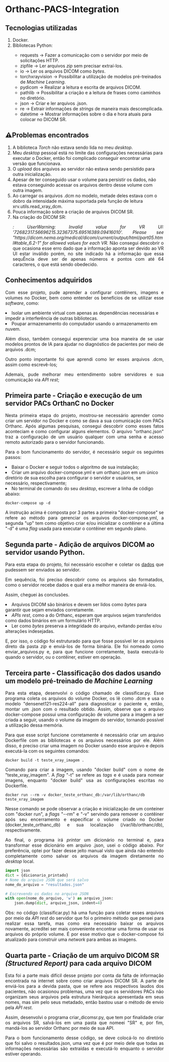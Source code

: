 <h1> Orthanc-PACS-Integration </h1>

<h2> Tecnologias utilizadas </h2>
<ol>
  <li> Docker.</li>
  <li> Bibliotecas Python:</li> 
  <ul> 
    <li> requests &#8594; Fazer a comunicação com o servidor por meio de solicitações HTTP.</li> 
    <li> zipfile &#8594; Ler arquivos <i>zip</i> sem precisar extraí-los.</li>
    <li> io &#8594; Ler os arquivos DICOM como <i>bytes</i>.</li>
    <li> torchxrayvision &#8594; Possibilitar a utilização de modelos pré-treinados de <i> Machine Learning</i>.</li>
    <li> pydicom &#8594; Realizar a leitura e escrita de arquivos DICOM.</li>
    <li> pathlib &#8594; Possibilitar a criação e a leitura de frases como caminhos no diretório.</li>
    <li> json &#8594; Criar e ler arquivos .json.</li>
    <li> re &#8594; Extrair informações de <i>strings</i> de maneira mais descomplicada.</li>
    <li> datetime &#8594; Mostrar informações sobre o dia e hora atuais para colocar no DICOM SR.</li>
  </ul>
</ol> 

<h2> ⚠️Problemas encontrados </h2>
<ol> 
  <li> A biblioteca <i>Torch</i> não estava sendo lida no meu <i>desktop</i>.</li>
  <li> Meu <i>desktop</i> pessoal está no limite das configurações necessárias para executar o Docker, então foi complicado conseguir encontrar uma versão que funcionava.</li>
  <li> O <i>upload</i> dos arquivos ao servidor não estava sendo persistido para outra inicialização.</li>
  <li> Apesar de ter conseguido usar o volume para persistir os dados, não estava conseguindo acessar os arquivos dentro desse volume com outra imagem.</li>
  <li> Ao carregar os arquivos .dcm no modelo, metade deles estava com o dobro da intensidade máxima suportada pela função de leitura xrv.utils.read_xray_dcm.</li>
  <li> Pouca informação sobre a criação de arquivos DICOM SR.</li>
  <li> Na criação do DICOM SR:</li>
   <p align=justify> <i>: UserWarning: Invalid value for VR UI: '72682317.56696215.32367375.69516389.09416010'. Please see "https://dicom.nema.org/medical/dicom/current/output/html/part05.html#table_6.2-1" for allowed values for each VR.</i> Não consegui descobrir o que ocasiona esse erro dado que a informação aponta ser devido ao VR UI estar inválido porém, no site indicado há a informação que essa sequÊncia deve ser de apenas números e pontos com até 64 caracteres, o que está sendo obedecido. </p>
</ol>
<h2> Conhecimentos adquiridos </h2>

<p align=justify> Com esse projeto, pude aprender a configurar contêiners, imagens e volumes no Docker, bem como entender os benefícios de se utilizar esse <i>software</i>, como:
  <li> Isolar um ambiente virtual com apenas as dependências necessárias e impedir a interferência de outras bibliotecas.</li>
  <li> Poupar armazenamento do computador usando o armazenamento em nuvem.</li>
 <p align=justify> Além disso, também consegui experenciar uma boa maneira de se usar modelos prontos de IA para ajudar no diagnóstico de pacientes por meio de arquivos .dcm; </p>
  
  <p align=justify>Outro ponto importante foi que aprendi como ler esses arquivos .dcm, assim como escrevê-los; </p>
  
  <p align=justify>Ademais, pude melhorar meu entendimento sobre servidores e sua comunicação via <i>API rest</i>; </p>
</p>

<h2> Primeira parte - Criação e execução de um servidor PACs OrthanC no Docker </h2>

<p align=justify> Nesta primeira etapa do projeto, mostrou-se necessário aprender como criar um servidor no Docker e como se dava a sua comunicação com PACs Orthanc. Após algumas pesquisas, consegui descobrir como esses fatos aconteciam e como configurar alguns elementos. O arquivo "orthanc.json" traz a configuração de um usuário qualquer com uma senha e acesso remoto autorizado para o servidor funcionando.</p>

<p align=justify> Para o bom funcionamento do servidor, é necessário seguir os seguintes passos:</p>
<li> Baixar o Docker e seguir todos o algoritmo de sua instalação;</li>

<li> Criar um arquivo docker-compose.yml e um orthanc.json em um único diretório de sua escolha para configurar o servidor e usuários, se necessário, respectivamente;</li>

<li> No terminal de comando do seu <i>desktop</i>, escrever a linha de código abaixo:</li>

```
docker-compose up -d
```
<p align=justify> A instrução acima é composta por 3 partes a primeira "docker-compose" se refere ao método para gerenciar os arquivos docker-compose.yml, a segunda "up" tem como objetivo criar e/ou inicializar o contêiner e a última "-d" é uma <i> flag </i> usada para executar o contêiner em segundo plano. </p>
<h2> Segunda parte - Adição de arquivos DICOM ao servidor usando Python. </h2>

<p align=justify>Para esta etapa do projeto, foi necessário escolher e coletar os <a href="https://drive.google.com/file/d/1Decc3rX_5oxF-4VvQxtWVqkV91O_Auf9/view">dados</a> que pudessem ser enviados ao servidor.</p>
<p align=justify> Em sequência, foi preciso descobrir como os arquivos são formatados, como o servidor recebe dados e qual era a melhor maneira de enviá-los.</p>
<p align=justify> Assim, cheguei às conclusões.</p>
<li> Arquivos DICOM são binários e devem ser lidos como <i>bytes</i> para garantir que sejam enviados corretamente.</li>
<li> <i>APIs rest</i>, como a do Orthanc, esperam que arquivos sejam transferidos como dados binários em um formulário HTTP.</li>
<li> Ler como <i>bytes</i> preserva a integridade do arquivo, evitando perdas e/ou alterações indesejadas.</li>

<p align=justify> E, por isso, o código foi estruturado para que fosse possível ler os arquivos direto da pasta <i>zip</i> e enviá-los de forma binária. Ele foi nomeado como enviar_arquivos.py e, para que funcione corretamente, basta executá-lo quando o servidor, ou o contêiner, estiver em operação.</p>

<h2> Terceira parte - Classificação dos dados usando um modelo pré-treinado de <i>Machine Learning</i> </h2>

<p align=justify> Para esta etapa, desenvolvi o código chamado de classificar.py. Esse programa coleta os arquivos do volume Docker, os lê como .dcm e usa o modelo "densenet121-res224-all" para diagnosticar o paciente e, então, montar um .json com o resultado obtido. Assim, observe que o arquivo docker-compose possui uma configuração de volume para a imagem a ser criada a seguir, usando o volume da imagem do servidor, tornando possível a utilização dessa memória.</p>

<p align=justify> Para que esse script funcione corretamente é necessário criar um arquivo Dockerfile com as bibliotecas e os arquivos necessários por ele. Além disso, é preciso criar uma imagem no Docker usando esse arquivo e depois executá-la com os seguintes comandos:</p>

```
docker build -t teste_xray_imagem .
```
<p align=justify>Comando para criar a imagem, usando "docker build" com o nome de "teste_xray_imagem". A <i>flag</i> "-t" se refere as <i>tags</i> e é usada para nomear imagens, enquanto "docker build" usa as configurações escritas no Dockerfile.</p>

```
docker run --rm -v docker_teste_orthanc_db:/var/lib/orthanc/db  teste_xray_imagem
```
<p align=justify> Nesse comando se pode observar a criação e inicialização de um conteiner com "docker run", a <i>flags</i> "--rm" e "-v" servindo para remover o contêiner após seu encerramento e especificar o volume criado no Docker (docker_teste_orthanc_db) e sua localização (/var/lib/orthanc/db), respectivamente.</p> 

<p align=justify> Ao final, o programa irá <i>printar</i> um dicionário no terminal e, para transformar esse dicionário em arquivo .json, usei o código abaixo. Por preferência, optei por fazer desse jeito manual visto que ainda não entendo completamente como salvar os arquivos da imagem diretamente no <i>desktop</i> local.</p>

```python
import json
dict = {dicionario_printado}
# Nome do arquivo JSON que será salvo
nome_do_arquivo = "resultados.json"

# Escrevendo os dados no arquivo JSON
with open(nome_do_arquivo, 'w') as arquivo_json:
    json.dump(dict, arquivo_json, indent=4)
```
  
<p align=justify> Obs: no código (classificar.py) há uma função para coletar esses arquivos por meio da <i>API rest</i> do servidor que foi o primeiro método que pensei para realizar essa tarefa, mas como era necessário baixar os arquivos novamente, acreditei ser mais conveniente encontrar uma forma de usar os arquivos do próprio volume. É por esse motivo que o docker-compose foi atualizado para construir uma <i>network</i> para ambas as imagens.</p>

<h2> Quarta parte - Criação de um arquivo DICOM SR <i> (Structured Report) </i> para cada arquivo DICOM </h2>

<p align=justify> Esta foi a parte mais difícil desse projeto por conta da falta de informação encontrada na internet sobre como criar arquivos DICOM SR. A parte de enviá-los para a devida pasta, que se refere aos respectivos laudos dos pacientes, não ocasionou problemas, uma vez que os servidores PACs não organizam seus arquivos pela estrutura hierárquica apresentada em seus nomes, mas sim pelo seus metadado, então bastou usar o método de envio pela <i>API rest</i>.</p>

<p align=justify> Assim, desenvolvi o programa criar_dicomsr.py, que tem por finalidade criar os arquivos SR, salvá-los em uma pasta que nomeei "SR" e, por fim, mandá-los ao servidor Orthanc por meio de sua API. </p>

<p align=justify> Para o bom funcionamento desse código, se deve colocá-lo no diretório que foi salvo o resultados.json, uma vez que é por meio dele que todas as informações necessárias são extraídas e executá-lo enquanto o servidor estiver operando.</p>

